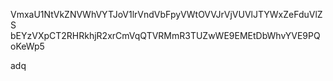 VmxaU1NtVkZNVWhVYTJoV1lrVndVbFpyVWtOVVJrVjVUVlJTYWxZeFduVlZS
bEYzVXpCT2RHRkhjR2xrCmVqQTVRMmR3TUZwWE9EMEtDbWhvYVE9PQoKeWp5

adq